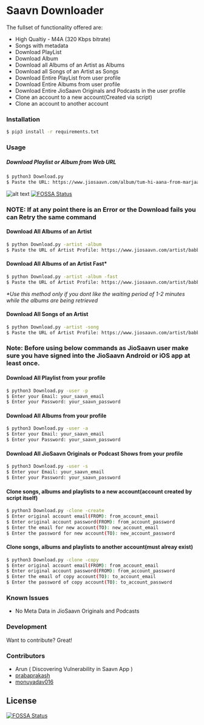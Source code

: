 # Saavn Downloader
The fullset of functionality offered are:
  - High Qualtiy - M4A (320 Kbps bitrate)
  - Songs with metadata
  - Download PlayList
  - Download Album
  - Download all Albums of an Artist as Albums
  - Download all Songs of an Artist as Songs
  - Download Entire PlayList from user profile
  - Download Entire Albums from user profile
  - Download Entire JioSaavn Originals and Podcasts in the user profile
  - Clone an account to a new account(Created via script)
  - Clone an account to another account
 

### Installation
```sh
$ pip3 install -r requirements.txt
```

### Usage

##### Download Playlist or Album from Web URL
```sh
$ python3 Download.py
$ Paste the URL: https://www.jiosaavn.com/album/tum-hi-aana-from-marjaavaan/j9bfphC2728_
```

![alt text](https://github.com/prabaprakash/Saavn-Downloader/raw/master/gallery/Process.png)
[![FOSSA Status](https://app.fossa.io/api/projects/git%2Bgithub.com%2Fprabaprakash%2FSaavn-Downloader.svg?type=shield)](https://app.fossa.io/projects/git%2Bgithub.com%2Fprabaprakash%2FSaavn-Downloader?ref=badge_shield)



### NOTE: If at any point there is an Error or the Download fails you can Retry the same command

#### Download All Albums of an Artist
```sh
$ python Download.py -artist -album
$ Paste the URL of Artist Profile: https://www.jiosaavn.com/artist/babbal-rai-albums/pRd5ZTGrLv8_
``` 


#### Download All Albums of an Artist Fast*
```sh
$ python Download.py -artist -album -fast
$ Paste the URL of Artist Profile: https://www.jiosaavn.com/artist/babbal-rai-albums/pRd5ZTGrLv8_
``` 
*\*Use this method only if you dont like the waiting period of 1-2 minutes while the albums are being retrieved*


#### Download All Songs of an Artist
```sh
$ python Download.py -artist -song
$ Paste the URL of Artist Profile: https://www.jiosaavn.com/artist/babbal-rai-albums/pRd5ZTGrLv8_
```


### Note: Before using below commands as JioSaavn user make sure you have signed into the JioSaavn Android or iOS app at least once.

#### Download All Playlist from your profile
```sh
$ python3 Download.py -user -p
$ Enter your Email: your_saavn_email
$ Enter your Password: your_saavn_password
```

#### Download All Albums from your profile
```sh
$ python3 Download.py -user -a
$ Enter your Email: your_saavn_email
$ Enter your Password: your_saavn_password
```

#### Download All JioSaavn Originals or Podcast Shows from your profile
```sh
$ python3 Download.py -user -s
$ Enter your Email: your_saavn_email
$ Enter your Password: your_saavn_password
```

#### Clone songs, albums and playlists to a new account(account created by script itself)
```sh
$ python3 Download.py -clone -create
$ Enter original account email(FROM): from_account_email
$ Enter original account password(FROM): from_account_password
$ Enter the email for new account(TO): new_account_email
$ Enter the password for new account(TO): new_account_password
```

#### Clone songs, albums and playlists to another account(must alreay exist)
```sh
$ python3 Download.py -clone -copy
$ Enter original account email(FROM): from_account_email
$ Enter original account password(FROM): from_account_password
$ Enter the email of copy account(TO): to_account_email
$ Enter the password of copy account(TO): to_account_password
```


### Known Issues
  - No Meta Data in JioSaavn Originals and Podcasts


### Development

Want to contribute? Great!


### Contributors
  - Arun ( Discovering Vulnerability in Saavn App )
  - [prabaprakash](https://github.com/prabaprakash/)
  - [monuyadav016](https://github.com/monuyadav016)


## License
[![FOSSA Status](https://app.fossa.io/api/projects/git%2Bgithub.com%2Fprabaprakash%2FSaavn-Downloader.svg?type=large)](https://app.fossa.io/projects/git%2Bgithub.com%2Fprabaprakash%2FSaavn-Downloader?ref=badge_large)
